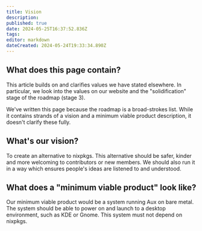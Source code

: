 ```yaml
---
title: Vision
description: 
published: true
date: 2024-05-25T16:37:52.836Z
tags: 
editor: markdown
dateCreated: 2024-05-24T19:33:34.890Z
---
```


## What does this page contain?

This article builds on and clarifies values we have stated elsewhere. In particular, we look into the values on our website and the "solidification" stage of the roadmap (stage 3).

We've written this page because the roadmap is a broad-strokes list. While it contains strands of a vision and a minimum viable product description, it doesn't clarify these fully.

## What's our vision?

To create an alternative to nixpkgs. This alternative should be safer, kinder and more welcoming to contributors or new members. We should also run it in a way which ensures people's ideas are listened to and understood.

## What does a "minimum viable product" look like?

Our minimum viable product would be a system running Aux on bare metal. The system should be able to power on and launch to a desktop environment, such as KDE or Gnome. This system must not depend on nixpkgs.
